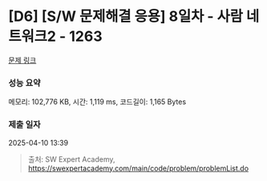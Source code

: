 # [D6] [S/W 문제해결 응용] 8일차 - 사람 네트워크2 - 1263 

[문제 링크](https://swexpertacademy.com/main/code/problem/problemDetail.do?contestProbId=AV18P2B6Iu8CFAZN) 

### 성능 요약

메모리: 102,776 KB, 시간: 1,119 ms, 코드길이: 1,165 Bytes

### 제출 일자

2025-04-10 13:39



> 출처: SW Expert Academy, https://swexpertacademy.com/main/code/problem/problemList.do
